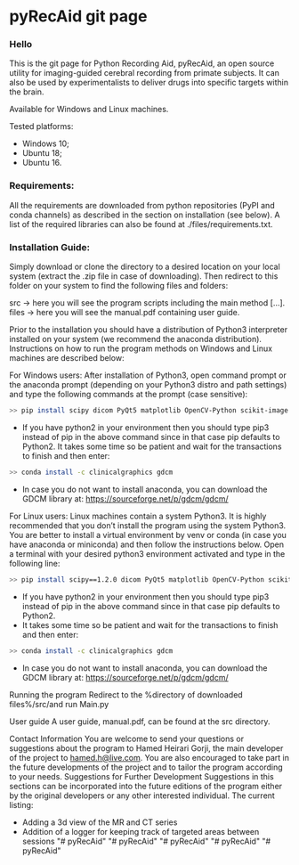 # pyRecAid git page

### Hello
This is the git page for Python Recording Aid, pyRecAid, an open source utility for imaging-guided cerebral recording from primate subjects. It can also be used by experimentalists to deliver drugs into specific targets within the brain.

Available for Windows and Linux machines.

Tested platforms:
- Windows 10;
- Ubuntu 18;
- Ubuntu 16.

### Requirements:
All the requirements are downloaded from python repositories (PyPI and conda channels) as described in the section on installation (see below). A list of the required libraries can also be found at ./files/requirements.txt.

### Installation Guide:
Simply download or clone the directory to a desired location on your local system (extract the .zip file in case of downloading). Then redirect to this folder on your system to find the following files and folders:

src → here you will see the program scripts including the main method […].
files → here you will see the manual.pdf containing user guide.

Prior to the installation you should have a distribution of Python3 interpreter installed on your system (we recommend the anaconda distribution). Instructions on how to run the program methods on Windows and Linux machines are described below:

 
For Windows users:
After installation of Python3, open command prompt or the anaconda prompt (depending on your Python3 distro and path settings) and type the following commands at the prompt (case sensitive):
```sh
>> pip install scipy dicom PyQt5 matplotlib OpenCV-Python scikit-image transforms3d dill
```

-	If you have python2 in your environment then you should type pip3 instead of pip in the above command since in that case pip defaults to Python2. 
It takes some time so be patient and wait for the transactions to finish and then enter:
```sh
>> conda install -c clinicalgraphics gdcm
```
-	In case you do not want to install anaconda, you can download the GDCM library at:	https://sourceforge.net/p/gdcm/gdcm/

For Linux users:
Linux machines contain a system Python3. It is highly recommended that you don’t install the program using the system Python3. You are better to install a virtual environment by venv or conda (in case you have anaconda or miniconda) and then follow the instructions below.
Open a terminal with your desired python3 environment activated and type in the following line:
```sh
>> pip install scipy==1.2.0 dicom PyQt5 matplotlib OpenCV-Python scikit-image transforms3d dill
```
-	If you have python2 in your environment then you should type pip3 instead of pip in the above command since in that case pip defaults to Python2. 
-	It takes some time so be patient and wait for the transactions to finish and then enter:
```sh
>> conda install -c clinicalgraphics gdcm
```
-	In case you do not want to install anaconda, you can download the GDCM library at:	https://sourceforge.net/p/gdcm/gdcm/

Running the program
Redirect to the %directory of downloaded files%/src/and run Main.py

User guide
A user guide, manual.pdf, can be found at the src directory.

Contact Information
You are welcome to send your questions or suggestions about the program to Hamed Heirari Gorji, the main developer of the project to hamed.h@live.com. You are also encouraged to take part in the future developments of the project and to tailor the program according to your needs. 
Suggestions for Further Development
Suggestions in this sections can be incorporated into the future editions of the program either by the original developers or any other interested individual. The current listing:
-	Adding a 3d view of the MR and CT series
-	Addition of a logger for keeping track of targeted areas between sessions
"# pyRecAid" 
"# pyRecAid" 
"# pyRecAid" 
"# pyRecAid" 
"# pyRecAid" 
